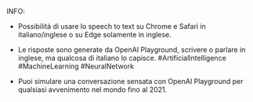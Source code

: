 INFO: 

- Possibilità di usare lo speech to text su Chrome e Safari in italiano/inglese o su Edge solamente in inglese. 

- Le risposte sono generate da OpenAI Playground, scrivere o parlare in inglese, ma qualcosa di italiano lo capisce. 
#ArtificialIntelligence #MachineLearning #NeuralNetwork

- Puoi simulare una conversazione sensata con OpenAI Playground per qualsiasi avvenimento nel mondo fino al 2021. 